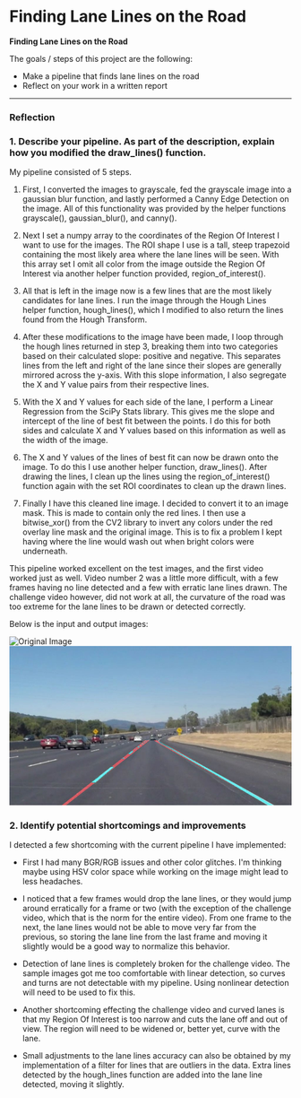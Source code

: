 # **Finding Lane Lines on the Road**

**Finding Lane Lines on the Road**

The goals / steps of this project are the following:
* Make a pipeline that finds lane lines on the road
* Reflect on your work in a written report


[//]: # (Image References)

[test1]: ./test_images/solidWhiteCurve.jpg "Solid White Curve Test Image"
[test2]: ./test_images/solidWhiteRight.jpg "Solid White Right Test Image"
[test3]: ./test_images/solidYellowCurve.jpg "Solid Yellow Curve Test Image"
[test4]: ./test_images/solidYellowCurve2.jpg "Solid Yellow Curve 2 Test Image"
[test5]: ./test_images/solidYellowLeft.jpg "Solid Yellow Left Test Image"
[test6]: ./test_images/whiteCarLaneSwitch.jpg "White Car Lane Switch Test Image"

[output1]: ./test_images_output/solidWhiteCurve.jpg "Solid White Curve Test Image"
[output2]: ./test_images_output/solidWhiteRight.jpg "Solid White Right Test Image"
[output3]: ./test_images_output/solidYellowCurve.jpg "Solid Yellow Curve Test Image"
[output4]: ./test_images_output/solidYellowCurve2.jpg "Solid Yellow Curve 2 Test Image"
[output5]: ./test_images_output/solidYellowLeft.jpg "Solid Yellow Left Test Image"
[output6]: ./test_images_output/whiteCarLaneSwitch.jpg "White Car Lane Switch Test Image"

---

### Reflection

### 1. Describe your pipeline. As part of the description, explain how you modified the draw_lines() function.

My pipeline consisted of 5 steps.

1. First, I converted the images to grayscale, fed the grayscale image into a gaussian blur function, and lastly performed a Canny Edge Detection on the image.  All of this functionality was provided by the helper functions grayscale(), gaussian_blur(), and canny().

2. Next I set a numpy array to the coordinates of the Region Of Interest I want to use for the images.  The ROI shape I use is a tall, steep trapezoid containing the most likely area where the lane lines will be seen. With this array set I omit all color from the image outside the Region Of Interest via another helper function provided, region_of_interest().  

3. All that is left in the image now is a few lines that are the most likely candidates for lane lines.  I run the image through the Hough Lines helper function, hough_lines(), which I modified to also return the lines found from the Hough Transform.

4. After these modifications to the image have been made, I loop through the hough lines returned in step 3, breaking them into two categories based on their calculated slope: positive and negative.  This separates lines from the left and right of the lane since their slopes are generally mirrored across the y-axis.  With this slope information, I also segregate the X and Y value pairs from their respective lines.

5. With the X and Y values for each side of the lane, I perform a Linear Regression from the SciPy Stats library.  This gives me the slope and intercept of the line of best fit between the points.  I do this for both sides and calculate X and Y values based on this information as well as the width of the image.

6. The X and Y values of the lines of best fit can now be drawn onto the image.  To do this I use another helper function, draw_lines().  After drawing the lines, I clean up the lines using the region_of_interest() function again with the set ROI coordinates to clean up the drawn lines.

7. Finally I have this cleaned line image. I decided to convert it to an image mask. This is made to contain only the red lines.  I then use a bitwise_xor() from the CV2 library to invert any colors under the red overlay line mask and the original image.  This is to fix a problem I kept having where the line would wash out when bright colors were underneath.

This pipeline worked excellent on the test images, and the first video worked just as well.  Video number 2 was a little more difficult, with a few frames having no line detected and a few with erratic lane lines drawn.  The challenge video however, did not work at all, the curvature of the road was too extreme for the lane lines to be drawn or detected correctly.

Below is the input and output images:

![Original Image][test1]  ![Output Image][output1]


### 2. Identify potential shortcomings and improvements


I detected a few shortcoming with the current pipeline I have implemented:  

* First I had many BGR/RGB issues and other color glitches.  I'm thinking maybe using HSV color space while working on the image might lead to less headaches.

* I noticed that a few frames would drop the lane lines, or they would jump around erratically for a frame or two (with the exception of the challenge video, which that is the norm for the entire video).  From one frame to the next, the lane lines would not be able to move very far from the previous, so storing the lane line from the last frame and moving it slightly would be a good way to normalize this behavior.

* Detection of lane lines is completely broken for the challenge video.  The sample images got me too comfortable with linear detection, so curves and turns are not detectable with my pipeline.  Using nonlinear detection will need to be used to fix this.

* Another shortcoming effecting the challenge video and curved lanes is that my Region Of Interest is too narrow and cuts the lane off and out of view.  The region will need to be widened or, better yet, curve with the lane.

* Small adjustments to the lane lines accuracy can also be obtained by my implementation of a filter for lines that are outliers in the data.  Extra lines detected by the hough_lines function are added into the lane line detected, moving it slightly.
